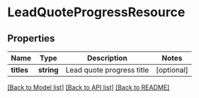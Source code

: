 # LeadQuoteProgressResource

## Properties
Name | Type | Description | Notes
------------ | ------------- | ------------- | -------------
**titles** | **string** | Lead quote progress title | [optional] 

[[Back to Model list]](../README.md#documentation-for-models) [[Back to API list]](../README.md#documentation-for-api-endpoints) [[Back to README]](../README.md)


